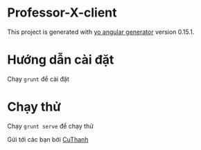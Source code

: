 # Professor-X-client

This project is generated with [yo angular generator](https://github.com/yeoman/generator-angular)
version 0.15.1.

# Hướng dẫn cài đặt

Chạy `grunt` để cài đặt

# Chạy thử

Chạy `grunt serve` để chạy thử

Gửi tới các bạn bởi [CuThanh](http://cuthanh.com)
